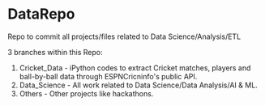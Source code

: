 # DataRepo
Repo to commit all projects/files related to Data Science/Analysis/ETL

3 branches within this Repo:
1. Cricket_Data - iPython codes to extract Cricket matches, players and ball-by-ball data through ESPNCricninfo's public API.  
2. Data_Science - All work related to Data Science/Data Analysis/AI & ML.
3. Others - Other projects like hackathons.
                  
